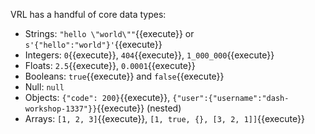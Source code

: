 VRL has a handful of core data types:

* Strings: `"hello \"world\""`{{execute}} or `s'{"hello":"world"}'`{{execute}}
* Integers: `0`{{execute}}, `404`{{execute}}, `1_000_000`{{execute}}
* Floats: `2.5`{{execute}}, `0.0001`{{execute}}
* Booleans: `true`{{execute}} and `false`{{execute}}
* Null: `null`
* Objects: `{"code": 200}`{{execute}}, `{"user":{"username":"dash-workshop-1337"}}`{{execute}} (nested)
* Arrays: `[1, 2, 3]`{{execute}}, `[1, true, {}, [3, 2, 1]]`{{execute}}
